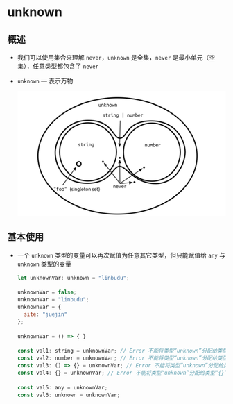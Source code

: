 # unknown

## 概述

+ 我们可以使用集合来理解 `never`，`unknown`  是全集，`never` 是最小单元（空集），任意类型都包含了 `never`

+ `unknown` — 表示万物

  ![包含关系](image/包含关系.png)

## 基本使用

+ 一个 `unknown` 类型的变量可以再次赋值为任意其它类型，但只能赋值给 `any` 与 `unknown` 类型的变量

  ```js
  let unknownVar: unknown = "linbudu";

  unknownVar = false;
  unknownVar = "linbudu";
  unknownVar = {
    site: "juejin"
  };

  unknownVar = () => { }

  const val1: string = unknownVar; // Error 不能将类型“unknown”分配给类型“string”
  const val2: number = unknownVar; // Error 不能将类型“unknown”分配给类型“number”
  const val3: () => {} = unknownVar; // Error 不能将类型“unknown”分配给类型“() => {}”
  const val4: {} = unknownVar; // Error 不能将类型“unknown”分配给类型“{}”

  const val5: any = unknownVar;
  const val6: unknown = unknownVar;
  ```
